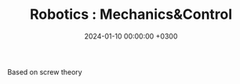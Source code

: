 ﻿---
layout: post
title: "Robotics : Mechanics&Control"
date: 2024-01-10 00:00:00 +0300
description: This is the content of the course "Robotics Mechanics and Control (Based on Screw Theory)" taught by Prof. Frank Chongwoo Park. # Add post description (optional)
img: 2024-01-10-Robotics-Mechanics&Control/teaching.png # Add image post (optional)
fig-caption: # Add figcaption (optional)
tags: [Robotics, Mechanics&Control, Screw Theory]
comments: true
---

Based on screw theory

<!-- more -->
